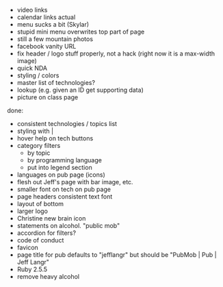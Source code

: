 - video links
- calendar links actual
- menu sucks a bit (Skylar)
- stupid mini menu overwrites top part of page
- still a few mountain photos
- facebook vanity URL
- fix header / logo stuff properly, not a hack (right now it is a max-width image)
- quick NDA
- styling / colors
- master list of technologies?
- lookup (e.g. given an ID get supporting data)
- picture on class page

done:

- consistent technologies / topics list
- styling with |
- hover help on tech buttons
- category filters
    - by topic
    - by programming language
    - put into legend section
- languages on pub page (icons)
- flesh out Jeff's page with bar image, etc.
- smaller font on tech on pub page
- page headers consistent text font
- layout of bottom
- larger logo
- Christine new brain icon
- statements on alcohol. "public mob"
- accordion for filters?
- code of conduct
- favicon
- page title for pub defaults to "jefflangr" but should be "PubMob | Pub | Jeff Langr"
- Ruby 2.5.5
- remove heavy alcohol
